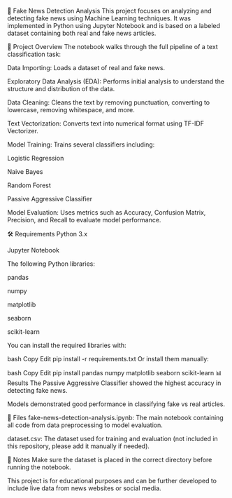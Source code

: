 📰 Fake News Detection Analysis
This project focuses on analyzing and detecting fake news using Machine Learning techniques. It was implemented in Python using Jupyter Notebook and is based on a labeled dataset containing both real and fake news articles.

🧠 Project Overview
The notebook walks through the full pipeline of a text classification task:

Data Importing: Loads a dataset of real and fake news.

Exploratory Data Analysis (EDA): Performs initial analysis to understand the structure and distribution of the data.

Data Cleaning: Cleans the text by removing punctuation, converting to lowercase, removing whitespace, and more.

Text Vectorization: Converts text into numerical format using TF-IDF Vectorizer.

Model Training: Trains several classifiers including:

Logistic Regression

Naive Bayes

Random Forest

Passive Aggressive Classifier

Model Evaluation: Uses metrics such as Accuracy, Confusion Matrix, Precision, and Recall to evaluate model performance.

🛠️ Requirements
Python 3.x

Jupyter Notebook

The following Python libraries:

pandas

numpy

matplotlib

seaborn

scikit-learn

You can install the required libraries with:

bash
Copy
Edit
pip install -r requirements.txt
Or install them manually:

bash
Copy
Edit
pip install pandas numpy matplotlib seaborn scikit-learn
📊 Results
The Passive Aggressive Classifier showed the highest accuracy in detecting fake news.

Models demonstrated good performance in classifying fake vs real articles.

📁 Files
fake-news-detection-analysis.ipynb: The main notebook containing all code from data preprocessing to model evaluation.

dataset.csv: The dataset used for training and evaluation (not included in this repository, please add it manually if needed).

📌 Notes
Make sure the dataset is placed in the correct directory before running the notebook.

This project is for educational purposes and can be further developed to include live data from news websites or social media.
